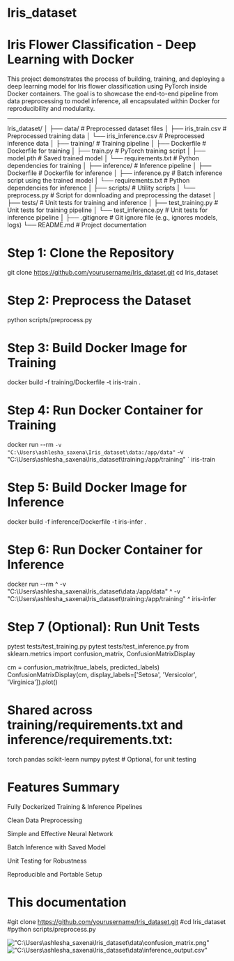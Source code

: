 # Iris_dataset
#  Iris Flower Classification - Deep Learning with Docker

This project demonstrates the process of building, training, and deploying a deep learning model for Iris flower classification using PyTorch inside Docker containers. The goal is to showcase the end-to-end pipeline from data preprocessing to model inference, all encapsulated within Docker for reproducibility and modularity.

---

Iris_dataset/
│
├── data/                            # Preprocessed dataset files
│   ├── iris_train.csv              # Preprocessed training data
│   └── iris_inference.csv          # Preprocessed inference data
│
├── training/                        # Training pipeline
│   ├── Dockerfile                  # Dockerfile for training
│   ├── train.py                    # PyTorch training script
│   ├── model.pth                   # Saved trained model
│   └── requirements.txt           # Python dependencies for training
│
├── inference/                       # Inference pipeline
│   ├── Dockerfile                  # Dockerfile for inference
│   ├── inference.py                # Batch inference script using the trained model
│   └── requirements.txt           # Python dependencies for inference
│
├── scripts/                         # Utility scripts
│   └── preprocess.py              # Script for downloading and preprocessing the dataset
│
├── tests/                           # Unit tests for training and inference
│   ├── test_training.py           # Unit tests for training pipeline
│   └── test_inference.py          # Unit tests for inference pipeline
│
├── .gitignore                       # Git ignore file (e.g., ignores models, logs)
└── README.md                        # Project documentation

# Step 1: Clone the Repository
git clone https://github.com/yourusername/Iris_dataset.git
cd Iris_dataset

# Step 2: Preprocess the Dataset
python scripts/preprocess.py

# Step 3: Build Docker Image for Training
docker build -f training/Dockerfile -t iris-train .

# Step 4: Run Docker Container for Training
docker run --rm `
  -v "C:\Users\ashlesha_saxena\Iris_dataset\data:/app/data" `
  -v "C:\Users\ashlesha_saxena\Iris_dataset\training:/app/training" `
  iris-train

# Step 5: Build Docker Image for Inference
docker build -f inference/Dockerfile -t iris-infer .

# Step 6: Run Docker Container for Inference
docker run --rm ^
  -v "C:\Users\ashlesha_saxena\Iris_dataset\data:/app/data" ^
  -v "C:\Users\ashlesha_saxena\Iris_dataset\training:/app/training" ^
  iris-infer

# Step 7 (Optional): Run Unit Tests
pytest tests/test_training.py
pytest tests/test_inference.py
from sklearn.metrics import confusion_matrix, ConfusionMatrixDisplay

cm = confusion_matrix(true_labels, predicted_labels)
ConfusionMatrixDisplay(cm, display_labels=['Setosa', 'Versicolor', 'Virginica']).plot()
# Shared across training/requirements.txt and inference/requirements.txt:
torch
pandas
scikit-learn
numpy
pytest   # Optional, for unit testing
# Features Summary
 Fully Dockerized Training & Inference Pipelines

 Clean Data Preprocessing

 Simple and Effective Neural Network

 Batch Inference with Saved Model

 Unit Testing for Robustness

 Reproducible and Portable Setup

# This documentation
#git clone https://github.com/yourusername/Iris_dataset.git
#cd Iris_dataset
#python scripts/preprocess.py

!["C:\Users\ashlesha_saxena\Iris_dataset\data\confusion_matrix.png"](image-3.png)
!["C:\Users\ashlesha_saxena\Iris_dataset\data\inference_output.csv"](image-4.png)
